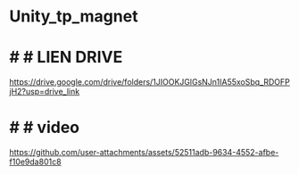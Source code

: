 # Unity_tp_magnet

# # # LIEN DRIVE 
https://drive.google.com/drive/folders/1JIOOKJGlGsNJn1IA55xoSbq_RDOFPjH2?usp=drive_link


# # # video 


https://github.com/user-attachments/assets/52511adb-9634-4552-afbe-f10e9da801c8

